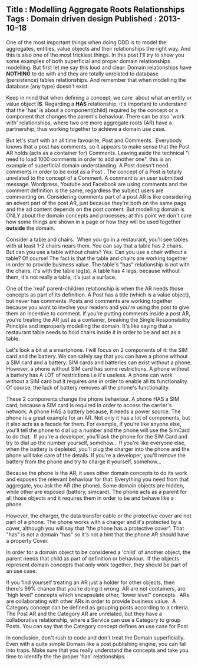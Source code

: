 Title : Modelling Aggregate Roots Relationships
Tags : Domain driven design
Published : 2013-10-18
---

One of the most important things when doing DDD is to model the aggregates, entities, value objects and their relationships the right way. And this is also one of the most trickiest things. In this post I'll try to show you some examples of both superficial and proper domain relationships modelling. But first let me say this loud and clear: Domain relationships have **NOTHING** to do with and they are totally unrelated to database (persistence) tables relationships. And remember that when modelling the database (any type) doesn't exist.

 Keep in mind that when defining a concept, we care  about what an entity or value object **IS**. Regarding a **HAS** relationship, it's important to understand that the 'has' is about a component(child) required by the concept or a component that changes the parent's behaviour. There can be also 'work with' relationships, where two ore more aggregate roots (AR) have a partnership, thus working together to achieve a domain use case.

 But let's start with an all time favourite, Post and Comments.  Everybody knows that a post has comments, so it appears to make sense that the Post AR holds (acts as a container for) Comments. Leaving aside the technical "I need to load 1000 comments in order to add another one", this is an example of superficial domain understanding. A Post doesn't need comments in order to be exist as a Post . The concept of a Post is totally unrelated to the concept of a Comment. A comment is an user submitted message. Wordpress, Youtube and Facebook are using comments and the comment definition is the same, regardless the subject users are commenting on. Considering comments part of a post AR is like considering an advert part of the post AR, just because they're both on the same page and the ad content depends on the post content. But modelling domain is ONLY about the domain concepts and processes; at this point we don't care how some things are shown in a page or how they will be used together **outside** the domain.

 Consider a table and chairs.  When you go in a restaurant, you'll see tables with at least 1-2 chairs nears them. You can say that a table has 2 chairs. But can you use a table without chairs? Yes. Can you use a chair without a table? Of course! The fact is that the table and chairs are working together in order to provide business value. The table's "has" relationship is not with the chairs, it's with the table leg(s). A table has 4 legs, because without them, it's not really a table, it's just a surface.

 One of the 'real' parent-children relationship is when the AR needs those concepts as part of its definition. A Post has a title (which is a value object), but never has comments. Posts and comments are working together because you want to involve your readers and you're using the post to give them an incentive to comment. If you're putting comments inside a post AR, you're treating the AR just as a container, breaking the Single Responsibility Principle and improperly modelling the domain. It's like saying that a restaurant table needs to hold chairs inside it in order to be and act as a table.

 Let's look a bit at a smartphone. I will focus on 2 components of it: the SIM card and the battery. We can safely say that you can have a phone without a SIM card and a battery. SIM cards and batteries can exist without a phone. However, a phone without SIM card has some restrictions. A phone without a battery has A LOT of restrictions i.e it's useless. A phone can work without a SIM card but it requires one in order to enable all its functionality. Of course, the lack of battery removes all the phone's functionality.

 These 2 components change the phone behaviour. A phone HAS a SIM card, because a SIM card is required in order to access the carrier's network. A phone HAS a battery because, it needs a power source. The phone is a great example for an AR. Not only it has a lot of components, but it also acts as a facade for them. For example, if you're like anyone else, you'll tell the phone to dial up a number and the phone will use the SimCard to do that.  If you're a developer, you'll ask the phone for the SIM Card and try to dial up the number yourself, somehow..  If you're like everyone else, when the battery is depleted, you'll plug the charger into the phone and the phone will take care of the details. If you're a developer, you'll remove the battery from the phone and try to charge it yourself, somehow...

 Because the phone is the AR, it uses other domain concepts to do its work and exposes the relevant behaviour for that. Everything you need from that aggregate, you ask the AR (the phone). Some domain objects are hidden, while other are exposed (battery, simcard). The phone acts as a parent for all those objects and it requires them in order to be and behave like a phone.

 However, the charger, the data transfer cable or the protective cover are not part of a phone. The phone works with a charger and it's protected by a cover, although you will say that "the phone has a protective cover". That "has" is not a domain "has" so it's not a hint that the phone AR should have a property Cover.

 In order for a domain object to be considered a 'child' of another object, the parent needs that child as part of definition or behaviour.  If the objects represent domain concepts that only work together, they should be part of an use case.

 If you find yourself treating an AR just a holder for other objects, then there's 99% chance that you're doing it wrong. AR are not containers, are 'high level" concepts which encapsulate other, 'lower level" concepts.  ARs are collaborating with other ARs in order to provide business value.  A Category concept can be defined as grouping posts according to a criteria. The Post AR and the Category AR are unrelated, but they have a collaborative relationship, where a Service can use a Category to group Posts. You can say that the Category concept defines an use case for Post.

 In conclusion, don't rush to code and don't treat the Domain superficially. Even with a quite simple Domain like a post publishing engine, you can fall into traps. Make sure that you really understand the concepts and take you time to identify the the proper 'has' relationships.